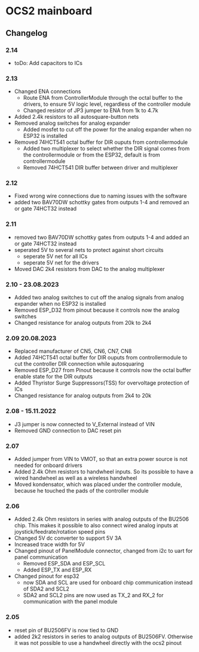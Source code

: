 # OCS2 mainboard

## Changelog

### 2.14 
- toDo: Add capacitors to ICs

### 2.13

- Changed ENA connections
  - Route ENA from ControllerModule through the octal buffer to the drivers, to ensure 5V logic level, regardless of the controller module
  - Changed resistor of JP3 jumper to ENA from 1k to 4.7k
- Added 2.4k resistors to all autosquare-button nets
- Removed analog switches for analog expander
  - Added mosfet to cut off the power for the analog expander when no ESP32 is installed
- Removed 74HCT541 octal buffer for DIR ouputs from controllermodule
  - Added two multiplexer to select whether the DIR signal comes from the controllermodule or from the ESP32, default is from controllermodule
  - Removed 74HCT541 DIR buffer between driver and multiplexer

### 2.12

- Fixed wrong wire connections due to naming issues with the software
- added two BAV70DW schottky gates from outputs 1-4 and removed an or gate 74HCT32 instead

### 2.11

- removed two BAV70DW schottky gates from outputs 1-4 and added an or gate 74HCT32 instead
- seperated 5V to several nets to protect against short circuits
  - seperate 5V net for all ICs
  - seperate 5V net for the drivers
- Moved DAC 2k4 resistors from DAC to the analog multiplexer

### 2.10 - 23.08.2023

- Added two analog switches to cut off the analog signals from analog expander when no ESP32 is installed
- Removed ESP_D32 from pinout because it controls now the analog switches
- Changed resistance for analog outputs from 20k to 2k4

### 2.09 20.08.2023

- Replaced manufacturer of CN5, CN6, CN7, CN8
- Added 74HCT541 octal buffer for DIR ouputs from controllermodule to cut the controller DIR connection while autosquaring
- Removed ESP_D27 from Pinout because it controls now the octal buffer enable state for the DIR outputs
- Added Thyristor Surge Suppressors(TSS) for overvoltage protection of ICs
- Changed resistance for analog outputs from 2k4 to 20k

### 2.08 - 15.11.2022

- J3 jumper is now connected to V_External instead of VIN
- Removed GND connection to DAC reset pin

### 2.07

- Added jumper from VIN to VMOT, so that an extra power source is not needed for onboard drivers
- Added 2.4k Ohm resistors to handwheel inputs. So its possible to have a wired handwheel as well as a wireless handwheel
- Moved kondensator, which was placed under the controller module, because he touched the pads of the controller module

### 2.06

- Added 2.4k Ohm resistors in series with analog outputs of the BU2506 chip. This makes it possible to also connect wired analog inputs at joystick/feedrate/rotation speed pins
- Changed 5V dc converter to support 5V 3A
- Increased trace width for 5V
- Changed pinout of PanelModule connector, changed from i2c to uart for panel communication
  - Removed ESP_SDA and ESP_SCL
  - Added ESP_TX and ESP_RX
- Changed pinout for esp32
  - now SDA and SCL are used for onboard chip communication instead of SDA2 and SCL2
  - SDA2 and SCL2 pins are now used as TX_2 and RX_2 for communication with the panel module

### 2.05

- reset pin of BU2506FV is now tied to GND
- added 2k2 resistors in series to analog outputs of BU2506FV. Otherwise it was not possible to use a handwheel directly with the ocs2 pinout
